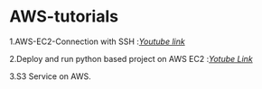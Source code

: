 # AWS-tutorials

1.AWS-EC2-Connection with SSH
     :[*Youtube link*](https://youtu.be/OCzIG7rj7PY)

2.Deploy and run python based project on AWS EC2 :[*Yotube Link*](https://youtu.be/sz2aB0rdejE)

3.S3 Service on AWS.
